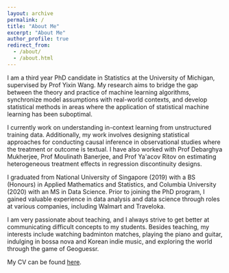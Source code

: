 ```yaml
---
layout: archive
permalink: /
title: "About Me"
excerpt: "About Me"
author_profile: true
redirect_from: 
  - /about/
  - /about.html
---
```


I am a third year PhD candidate in Statistics at the University of Michigan, supervised by Prof Yixin Wang. My research aims to bridge the gap between the theory and practice of machine learning algorithms, synchronize model assumptions with real-world contexts, and develop statistical methods in areas where the application of statistical machine learning has been suboptimal.

I currently work on understanding in-context learning from unstructured training data. Additionally, my work involves designing statistical approaches for conducting causal inference in observational studies where the treatment or outcome is textual. I have also worked with Prof Debarghya Mukherjee, Prof Moulinath Banerjee, and Prof Ya'acov Ritov on estimating heterogeneous treatment effects in regression discontinuity designs.

I graduated from National University of Singapore (2019) with a BS (Honours) in Applied Mathematics and Statistics, and Columbia University (2020) with an MS in Data Science. Prior to joining the PhD program, I gained valuable experience in data analysis and data science through roles at various companies, including Walmart and Traveloka.

I am very passionate about teaching, and I always strive to get better at communicating difficult concepts to my students. Besides teaching, my interests include watching badminton matches, playing the piano and guitar, indulging in bossa nova and Korean indie music, and exploring the world through the game of Geoguessr.

My CV can be found [here](http://k-wib.github.io/files/cv_wibisono_jan_24.pdf).